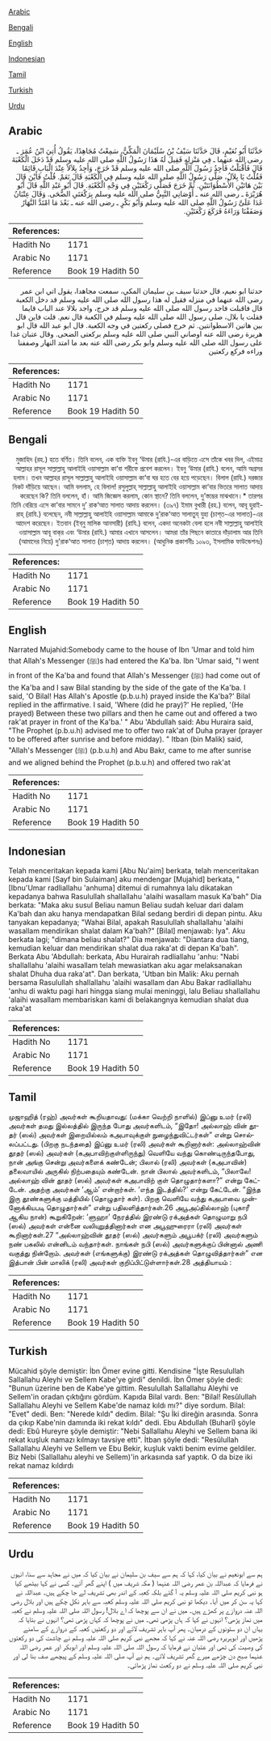 [Arabic](#arabic)

[Bengali](#bengali)

[English](#english)

[Indonesian](#indonesian)

[Tamil](#tamil)

[Turkish](#turkish)

[Urdu](#urdu)

## Arabic


<div dir="rtl" lang="ar" style={{fontSize:'larger',backgroundColor:'#f8f9fa',padding:20}}>
حَدَّثَنَا أَبُو نُعَيْمٍ، قَالَ حَدَّثَنَا سَيْفُ بْنُ سُلَيْمَانَ الْمَكِّيُّ، سَمِعْتُ مُجَاهِدًا، يَقُولُ أُتِيَ ابْنُ عُمَرَ ـ رضى الله عنهما ـ فِي مَنْزِلِهِ فَقِيلَ لَهُ هَذَا رَسُولُ اللَّهِ صلى الله عليه وسلم قَدْ دَخَلَ الْكَعْبَةَ قَالَ فَأَقْبَلْتُ فَأَجِدُ رَسُولَ اللَّهِ صلى الله عليه وسلم قَدْ خَرَجَ، وَأَجِدُ بِلاَلاً عِنْدَ الْبَابِ قَائِمًا فَقُلْتُ يَا بِلاَلُ، صَلَّى رَسُولُ اللَّهِ صلى الله عليه وسلم فِي الْكَعْبَةِ قَالَ نَعَمْ‏.‏ قُلْتُ فَأَيْنَ قَالَ بَيْنَ هَاتَيْنِ الأُسْطُوَانَتَيْنِ‏.‏ ثُمَّ خَرَجَ فَصَلَّى رَكْعَتَيْنِ فِي وَجْهِ الْكَعْبَةِ‏.‏ قَالَ أَبُو عَبْدِ اللَّهِ قَالَ أَبُو هُرَيْرَةَ ـ رضى الله عنه ـ أَوْصَانِي النَّبِيُّ صلى الله عليه وسلم بِرَكْعَتَىِ الضُّحَى‏.‏ وَقَالَ عِتْبَانُ غَدَا عَلَىَّ رَسُولُ اللَّهِ صلى الله عليه وسلم وَأَبُو بَكْرٍ ـ رضى الله عنه ـ بَعْدَ مَا امْتَدَّ النَّهَارُ وَصَفَفْنَا وَرَاءَهُ فَرَكَعَ رَكْعَتَيْنِ‏.‏
</div>
<div style={{backgroundColor:'#f8f9fa',padding:20, marginBottom: 10}}><table> <thead> <tr> <th>References:</th> <th></th> </tr> </thead> <tbody><tr><td>Hadith No</td><td>1171</td></tr><tr><td>Arabic No</td><td>1171</td></tr><tr><td>Reference</td><td>Book 19 Hadith 50</td></tr></tbody></table></div>


<div dir="rtl" lang="ar" style={{fontSize:'larger',backgroundColor:'#f8f9fa',padding:20}}>
حدثنا ابو نعيم، قال حدثنا سيف بن سليمان المكي، سمعت مجاهدا، يقول اتي ابن عمر رضى الله عنهما في منزله فقيل له هذا رسول الله صلى الله عليه وسلم قد دخل الكعبة قال فاقبلت فاجد رسول الله صلى الله عليه وسلم قد خرج، واجد بلالا عند الباب قايما فقلت يا بلال، صلى رسول الله صلى الله عليه وسلم في الكعبة قال نعم. قلت فاين قال بين هاتين الاسطوانتين. ثم خرج فصلى ركعتين في وجه الكعبة. قال ابو عبد الله قال ابو هريرة رضى الله عنه اوصاني النبي صلى الله عليه وسلم بركعتى الضحى. وقال عتبان غدا على رسول الله صلى الله عليه وسلم وابو بكر رضى الله عنه بعد ما امتد النهار وصففنا وراءه فركع ركعتين
</div>
<div style={{backgroundColor:'#f8f9fa',padding:20, marginBottom: 10}}><table> <thead> <tr> <th>References:</th> <th></th> </tr> </thead> <tbody><tr><td>Hadith No</td><td>1171</td></tr><tr><td>Arabic No</td><td>1171</td></tr><tr><td>Reference</td><td>Book 19 Hadith 50</td></tr></tbody></table></div>

## Bengali


<div dir="rtl" lang="bn" style={{fontSize:'larger',backgroundColor:'#f8f9fa',padding:20}}>
মুজাহিদ (রহ.) হতে বর্ণিত। তিনি বলেন, এক ব্যক্তি ইবনু ‘উমার (রাযি.)-এর বাড়িতে এসে তাঁকে খবর দিল, এইমাত্র আল্লাহর রাসূল সাল্লাল্লাহু আলাইহি ওয়াসাল্লাম কা‘বা শরীফে প্রবেশ করলেন। ইবনু ‘উমার (রাযি.) বলেন, আমি অগ্রসর হলাম। তখন আল্লাহর রাসূল সাল্লাল্লাহু আলাইহি ওয়াসাল্লাম কা‘বা ঘর হতে বের হয়ে পড়েছেন। বিলাল (রাযি.) দরজার নিকট দাঁড়িয়ে আছেন। আমি বললাম, হে বিলাল! রসুলুল্লাহ্ সাল্লাল্লাহু আলাইহি ওয়াসাল্লাম কা‘বার ভিতরে সালাত আদায় করেছেন কি? তিনি বললেন, হাঁ। আমি জিজ্ঞেস করলাম, কোন স্থানে? তিনি বললেন, দু’স্তম্ভের মাঝখানে।* তারপর তিনি বেরিয়ে এসে কা‘বার সামনে দু’ রাক‘আত সালাত আদায় করলেন। (৩৯৭) ইমাম বুখারী (রহ.) বলেন, আবূ হুরাইরাহ্‌ (রাযি.) বলেছেন, নবী সাল্লাল্লাহু আলাইহি ওয়াসাল্লাম আমাকে দু’রাক‘আত সালাতুয্‌ যুহা (চাশ্‌ত-এর সালাত)-এর আদেশ করেছেন। ইতবান (ইব্‌নু মালিক আনসারী) (রাযি.) বলেন, একদা অনেকটা বেলা হলে নবী সাল্লাল্লাহু আলাইহি ওয়াসাল্লাম আবূ বাক্‌র এবং ‘উমার (রাযি.) আমার এখানে আসলেন। আমরা তাঁর পিছনে কাতারে দাঁড়ালাম আর তিনি (আমাদের নিয়ে) দু’রাক‘আত সালাত (চাশ্‌ত) আদায় করলেন। (আধুনিক প্রকাশনীঃ ১০৯৩, ইসলামিক ফাউন্ডেশনঃ)
</div>
<div style={{backgroundColor:'#f8f9fa',padding:20, marginBottom: 10}}><table> <thead> <tr> <th>References:</th> <th></th> </tr> </thead> <tbody><tr><td>Hadith No</td><td>1171</td></tr><tr><td>Arabic No</td><td>1171</td></tr><tr><td>Reference</td><td>Book 19 Hadith 50</td></tr></tbody></table></div>

## English


<div dir="ltr" lang="en" style={{fontSize:'larger',backgroundColor:'#f8f9fa',padding:20}}>
Narrated Mujahid:Somebody came to the house of Ibn 'Umar and told him that Allah's Messenger (ﷺ)s had entered the Ka'ba. Ibn 'Umar said, "I went in front of the Ka'ba and found that Allah's Messenger (ﷺ) had come out of the Ka'ba and I saw Bilal standing by the side of the gate of the Ka'ba. I said, 'O Bilal! Has Allah's Apostle (p.b.u.h) prayed inside the Ka'ba?' Bilal replied in the affirmative. I said, 'Where (did he pray)?' He replied, '(He prayed) Between these two pillars and then he came out and offered a two rak'at prayer in front of the Ka'ba.' " Abu 'Abdullah said: Abu Huraira said, "The Prophet (p.b.u.h) advised me to offer two rak'at of Duha prayer (prayer to be offered after sunrise and before midday). " Itban (bin Malik) said, "Allah's Messenger (ﷺ) (p.b.u.h) and Abu Bakr, came to me after sunrise and we aligned behind the Prophet (p.b.u.h) and offered two rak'at
</div>
<div style={{backgroundColor:'#f8f9fa',padding:20, marginBottom: 10}}><table> <thead> <tr> <th>References:</th> <th></th> </tr> </thead> <tbody><tr><td>Hadith No</td><td>1171</td></tr><tr><td>Arabic No</td><td>1171</td></tr><tr><td>Reference</td><td>Book 19 Hadith 50</td></tr></tbody></table></div>

## Indonesian


<div dir="ltr" lang="id" style={{fontSize:'larger',backgroundColor:'#f8f9fa',padding:20}}>
Telah menceritakan kepada kami [Abu Nu'aim] berkata, telah menceritakan kepada kami [Sayf bin Sulaiman] aku mendengar [Mujahid] berkata, " [Ibnu'Umar radliallahu 'anhuma] ditemui di rumahnya lalu dikatakan kepadanya bahwa Rasulullah shallallahu 'alaihi wasallam masuk Ka'bah" Dia berkata: "Maka aku susul Beliau namun Beliau sudah keluar dari dalam Ka'bah dan aku hanya mendapatkan Bilal sedang berdiri di depan pintu. Aku tanyakan kepadanya; "Wahai Bilal, apakah Rasulullah shallallahu 'alaihi wasallam mendirikan shalat dalam Ka'bah?" [Bilal] menjawab: Iya". Aku berkata lagi; "dimana beliau shalat?" Dia menjawab: "Diantara dua tiang, kemudian keluar dan mendirikan shalat dua raka'at di depan Ka'bah". Berkata Abu 'Abdullah: berkata, Abu Hurairah radliallahu 'anhu: "Nabi shallallahu 'alaihi wasallam telah mewasiatkan aku agar melaksanakan shalat Dhuha dua raka'at". Dan berkata, 'Utban bin Malik: Aku pernah bersama Rasulullah shallallahu 'alaihi wasallam dan Abu Bakar radliallahu 'anhu di waktu pagi hari hingga siang mulai meninggi, lalu Beliau shallallahu 'alaihi wasallam membariskan kami di belakangnya kemudian shalat dua raka'at
</div>
<div style={{backgroundColor:'#f8f9fa',padding:20, marginBottom: 10}}><table> <thead> <tr> <th>References:</th> <th></th> </tr> </thead> <tbody><tr><td>Hadith No</td><td>1171</td></tr><tr><td>Arabic No</td><td>1171</td></tr><tr><td>Reference</td><td>Book 19 Hadith 50</td></tr></tbody></table></div>

## Tamil


<div dir="ltr" lang="ta" style={{fontSize:'larger',backgroundColor:'#f8f9fa',padding:20}}>
முஜாஹித் (ரஹ்) அவர்கள் கூறியதாவது: (மக்கா வெற்றி நாளில்) இப்னு உமர் (ரலி) அவர்கள் தமது இல்லத்தில் இருந்த போது அவர்களிடம், “இதோ! அல்லாஹ் வின் தூதர் (ஸல்) அவர்கள் இறையில்லம் கஅபாவுக்குள் நுழைந்துவிட்டர்கள்” என்று சொல்லப்பட்டது. (பிறகு நடந்ததை) இப்னு உமர் (ரலி) அவர்கள் கூறினார்கள்: அல்லாஹ்வின் தூதர் (ஸல்) அவர்கள் (கஅபாவிற்குள்ளிருந்து) வெளியே வந்து கொண்டிருந்தபோது, நான் அங்கு சென்று அவர்களைக் கண்டேன்; பிலால் (ரலி) அவர்கள் (கஅபாவின்) தலைவாயில் அருகில் நிற்பதையும் கண்டேன். நான் பிலால் அவர்களிடம், “பிலாலே! அல்லாஹ் வின் தூதர் (ஸல்) அவர்கள் கஅபாவிற் குள் தொழுதார்களா?” என்று கேட்டேன். அதற்கு அவர்கள் ‘ஆம்’ என்றார்கள். ‘எந்த இடத்தில்?’ என்று கேட்டேன். “இந்த இரு தூண்களுக்கு மத்தியில் (தொழுதார் கள்). பிறகு வெளியே வந்து கஅபாவை முன்னோக்கியபடி தொழுதார்கள்” என்று பதிலளித்தார்கள்.26 அபூஅப்தில்லாஹ் (புகாரீ ஆகிய நான்) கூறுகிறேன்: ‘ளுஹா’ நேரத்தில் இரண்டு ரக்அத்கள் தொழுமாறு நபி (ஸல்) அவர்கள் என்னை வலியுறுத்தினார்கள் என அபூஹுரைரா (ரலி) அவர்கள் கூறினார்கள்.27 “அல்லாஹ்வின் தூதர் (ஸல்) அவர்களும் அபூபக்ர் (ரலி) அவர்களும் நண் பகலில் என்னிடம் வந்தார்கள். நாங்கள் நபி (ஸல்) அவர்களுக்குப் பின்னால் அணி வகுத்து நின்றோம். அவர்கள் (எங்களுக்கு) இரண்டு ரக்அத்கள் தொழுவித்தார்கள்” என இத்பான் பின் மாலிக் (ரலி) அவர்கள் குறிப்பிட்டுள்ளார்கள்.28 அத்தியாயம் :
</div>
<div style={{backgroundColor:'#f8f9fa',padding:20, marginBottom: 10}}><table> <thead> <tr> <th>References:</th> <th></th> </tr> </thead> <tbody><tr><td>Hadith No</td><td>1171</td></tr><tr><td>Arabic No</td><td>1171</td></tr><tr><td>Reference</td><td>Book 19 Hadith 50</td></tr></tbody></table></div>

## Turkish


<div dir="ltr" lang="tr" style={{fontSize:'larger',backgroundColor:'#f8f9fa',padding:20}}>
Mücahid şöyle demiştir: İbn Ömer evine gitti. Kendisine "İşte Resulullah Sallallahu Aleyhi ve Sellem Kabe'ye girdi" denildi. İbn Ömer şöyle dedi: "Bunun üzerine ben de Kabe'ye gittim. Resulullah Sallallahu Aleyhi ve Sellem'in oradan çıktığını gördüm. Kapıda Bilal vardı. Ben: "Bilal! Resûlullah Sallallahu Aleyhi ve Sellem Kabe'de namaz kıldı mı?" diye sordum. Bilal: "Evet" dedi. Ben: "Nerede kıldı" dedim. Bilal: "Şu İki direğin arasında. Sonra da çıkıp Kabe'nin damında iki rekat kıldı" dedi. Ebu Abdullah (Buharî) şöyle dedi: Ebû Hureyre şöyle demiştir: "Nebi Sallallahu Aleyhi ve Sellem bana iki rekat kuşluk namazı kılmayı tavsiye etti". İtban şöyle dedi: "Resûlullah Sallallahu Aleyhi ve Sellem ve Ebu Bekir, kuşluk vakti benim evime geldiler. Biz Nebi (Sallallahu aleyhi ve Sellem)'in arkasında saf yaptık. O da bize iki rekat namaz kıldırdı
</div>
<div style={{backgroundColor:'#f8f9fa',padding:20, marginBottom: 10}}><table> <thead> <tr> <th>References:</th> <th></th> </tr> </thead> <tbody><tr><td>Hadith No</td><td>1171</td></tr><tr><td>Arabic No</td><td>1171</td></tr><tr><td>Reference</td><td>Book 19 Hadith 50</td></tr></tbody></table></div>

## Urdu


<div dir="rtl" lang="ur" style={{fontSize:'larger',backgroundColor:'#f8f9fa',padding:20}}>
ہم سے ابونعیم نے بیان کیا، کہا کہ ہم سے سیف بن سلیمان نے بیان کیا کہ میں نے مجاہد سے سنا، انہوں نے فرمایا کہ عبداللہ بن عمر رضی اللہ عنہما ( مکہ شریف میں ) اپنے گھر آئے۔ کسی نے کہا بیٹھے کیا ہو نبی کریم صلی اللہ علیہ وسلم یہ آ گئے بلکہ کعبہ کے اندر بھی تشریف لے جا چکے ہیں۔ عبداللہ نے کہا یہ سن کر میں آیا۔ دیکھا تو نبی کریم صلی اللہ علیہ وسلم کعبہ سے باہر نکل چکے ہیں اور بلال رضی اللہ عنہ دروازے پر کھڑے ہیں۔ میں نے ان سے پوچھا کہ اے بلال! رسول اللہ صلی اللہ علیہ وسلم نے کعبہ میں نماز پڑھی؟ انہوں نے کہا کہ ہاں پڑھی تھی۔ میں نے پوچھا کہ کہاں پڑھی تھی؟ انہوں نے بتایا کہ یہاں ان دو ستونوں کے درمیان۔ پھر آپ باہر تشریف لائے اور دو رکعتیں کعبہ کے دروازے کے سامنے پڑھیں اور ابوہریرہ رضی اللہ عنہ نے کہا کہ مجھے نبی کریم صلی اللہ علیہ وسلم نے چاشت کی دو رکعتوں کی وصیت کی تھی اور عتبان نے فرمایا کہ رسول اللہ صلی اللہ علیہ وسلم اور ابوبکر اور عمر رضی اللہ عنہما صبح دن چڑھے میرے گھر تشریف لائے۔ ہم نے آپ صلی اللہ علیہ وسلم کے پیچھے صف بنا لی اور نبی کریم صلی اللہ علیہ وسلم نے دو رکعت نماز پڑھائی۔
</div>
<div style={{backgroundColor:'#f8f9fa',padding:20, marginBottom: 10}}><table> <thead> <tr> <th>References:</th> <th></th> </tr> </thead> <tbody><tr><td>Hadith No</td><td>1171</td></tr><tr><td>Arabic No</td><td>1171</td></tr><tr><td>Reference</td><td>Book 19 Hadith 50</td></tr></tbody></table></div>